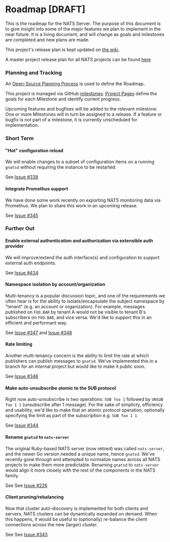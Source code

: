 # Roadmap [DRAFT]

This is the roadmap for the NATS Server. The purpose of this document is to give insight into some of
the major features we plan to implement in the near future. It is a living document, and will change
 as goals and milestones are completed and new plans are made.

This project's release plan is kept updated on [the wiki](https://github.com/nats-io/gnatsd/wiki).

A master project release plan for all NATS projects can be found
[here](https://github.com/nats-io/roadmap/wiki)

### Planning and Tracking

An [Open-Source Planning Process](https://github.com/nats-io/gnatsd/wiki/Open-Source-Planning-Process) is 
used to define the Roadmap. 

This project is managed via GitHub [milestones](https://github.com/nats-io/gnatsd/milestones). 
[Project Pages](https://github.com/nats-io/gnatsd/wiki) define the 
goals for each Milestone and identify current progress.

Upcoming features and bugfixes will be added to the relevant milestone. One or more Milestones will
 in turn be assigned to a release.
If a feature or bugfix is not part of a milestone, it is currently unscheduled for implementation. 

### Short Term

#### "Hot" configuration reload

We will enable changes to a subset of configuration items on a running `gnatsd` without requiring
the instance to be restarted.  
  
See [Issue #338](https://github.com/nats-io/gnatsd/issues/338)
  
#### Integrate Promethus support 

We have done some work recently on exporting NATS monitoring data via Promethus. We plan to 
share this work in an upcoming release.
 
See [Issue #345](https://github.com/nats-io/gnatsd/issues/345)


### Further Out

#### Enable external authentication and authorization via extensible auth provider 

We will improve/extend the auth interface(s) and configuration to support external auth endpoints.

See [Issue #434](https://github.com/nats-io/gnatsd/issues/434)

#### Namespace isolation by account/organization

Multi-tenancy is a popular discussion topic, and one of the requirements we often hear is for the 
ability to isolate/encapsulate the subject namespace by "tenant" (e.g. an account or organization). 
For example, messages published on `FOO.BAR` by tenant A would not be visible to tenant B's 
subscribers on `FOO.BAR`, and vice versa. We'd like to support this in an efficient and performant way. 

See [Issue #347](https://github.com/nats-io/gnatsd/issues/347) and [Issue #348](https://github.com/nats-io/gnatsd/issues/348)

#### Rate limiting

Another multi-tenancy concern is the ability to limit the rate at which publishers can publish messages
to `gnatsd`. We've implemented this in a branch for an internal project but would like to make it public soon.
 
See [Issue #346](https://github.com/nats-io/gnatsd/issues/346)

#### Make auto-unsubscribe atomic to the SUB protocol

Right now auto-unsubscribe is two operations: `SUB foo 1` followed by `UNSUB foo 1 1` (unsubscribe 
after 1 message). For the sake of simplicty, efficiency and usability, we'd like to make that an 
atomic protocol operation, optionally specifying the limit as part of the subscription e.g. `SUB foo 1 1`

See [Issue #344](https://github.com/nats-io/gnatsd/issues/344)

#### Rename `gnatsd` to `nats-server`

The original Ruby-based NATS server (now retired) was called `nats-server`, and the newer Go 
version needed a unique name, hence `gnatsd`. We've recently gone through and attempted to 
normalize names across all NATS projects to make them more predictable. Renaming `gnatsd` to 
`nats-server` would align it more closely with the rest of the components in the NATS family.
 
See See [Issue #226](https://github.com/nats-io/gnatsd/issues/226)

#### Client pruning/rebalancing

Now that cluster auto-discovery is implemented for both clients and servers, NATS clusters can 
be dynamically expanded on demand. When this happens, it would be useful to (optionally) re-balance
 the client connections across the new (larger) cluster.
 
 See See [Issue #343](https://github.com/nats-io/gnatsd/issues/343)
 
 